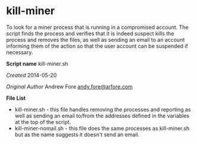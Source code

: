 kill-miner
==========

To look for a miner process that is running in a compromised account. The script finds the process and verifies that it is indeed suspect kills the process and removes the files, as well as sending an email to an account informing them of the action so that the user account can be suspended if necessary.

**Script name** kill-miner.sh

*Created* 2014-05-20

*Original Author* Andrew Fore [andy.fore@arfore.com](mailto:andy.fore@arfore.com)

**File List**

* kill-miner.sh - this file handles removing the processes and reporting as well as sending an email to/from the addresses defined in the variables at the top of the script.
* kill-miner-nomail.sh - this file does the same processes as kill-miner.sh but as the name suggests it doesn't send an email.
